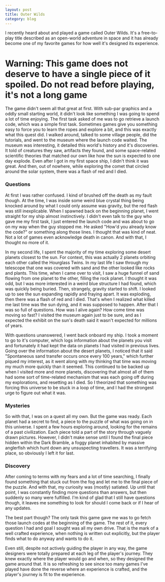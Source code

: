 ```yaml
---
layout: post
title: Outer Wilds
category: blog
---
```


I recently heard about and played a game called Outer Wilds. It's a free-to-play title described as an open-world adventure in space and it has already become one of my favorite games for how well it's designed its experience.

# Warning: This game does not deserve to have a single piece of it spoiled. Do not read before playing, it's not a long game

The game didn't seem all that great at first. With sub-par graphics and a oddly small starting world, it didn't look like something I was going to spend a lot of time enjoying. The first  task asked of me was to go retrieve a launch code, which was a simple first task. Sometimes games give you something easy to force you to learn the ropes and explore a bit, and this was exactly what this quest did. I walked around, talked to some village people, did the tutorials, and went to the museum where the launch code waited. The museum was interesting, it detailed this world's history and it's discoveries. It told of creatures they saw, artifacts they found, and some space-related scientific theories that matched our own like how the sun is expected to one day explode. Even after I got in my first space ship, I didn't think it was great. And then, out of nowhere, while exploring the comet that circled around the solar system, there was a flash of red and I died.

### Questions
At first I was rather confused. I kind of brushed off the death as my fault though. At the time, I was inside some weird blue crystal thing being knocked around by what I could only assume was gravity, but the red flash was still inexplicable. When I spawned back on the beginning planet, I went straight for my ship almost instinctively. I didn't even talk to the guy who gave me my first task, I just entered the launch code and was about to go on my way when the guy stopped me. He asked "How'd you already know the code?" or something along those lines. I thought that was kind of neat. Not a lot of games even acknowledge death in canon. And with that, I thought no more of it.

In my second life, I spent the majority of my time exploring some desert planets closest to the sun. For context, this was actually 2 planets orbiting each other called the Hourglass Twins. In my last life I saw through my telescope that one was covered with sand and the other looked like rocks and plants. This time, when I came over to visit, I saw a huge funnel of sand flowing from one planet to the other, filling the rock planet. I thought it was odd, but I was more interested in a weird blue structure I had found, which was quickly being buried. Then, strangely, gravity started to shift. I looked up to see the sun expanding rapidly and fraying apart. It was exploding, then there was a flash of red and I died. That's when I realized what killed me last time was the sun dying, and it was supposed to happen. After that I was so full of questions. How was I alive again? How come time was moving so fast? I visited the museum again just to be sure, and as I expected the exhibit on the sun's death said it wasn't expected for millions of years.

With questions unanswered, I went back onboard my ship. I took a moment to go to it's computer, which logs information about the planets you visit and fortunately it had kept the data on planets I had visited in previous lives. Going over the information about the desert planets, I noticed that it said "Spontaneous sand transfer occurs once every 100 years," which further piqued my interest, as it went along with my thinking that time was moving my much more quickly than it seemed. This continued to be backed up when I visited more and more planets, discovering that almost all of them had some sort of time-related mechanism that was each going off during my explorations, and resetting as I died. So I theorized that something was forcing this universe to be stuck in a loop of time, and I had the strongest urge to figure out what it was. 

### Mysteries

So with that, I was on a quest all my own. But the game was ready. Each planet had a secret to find, a piece to the puzzle of what was going on in this universe. I spent a few hours exploring around, looking for the remains of a past civilization. Each piece told a part of the story through vaguely drawn pictures. However, I didn't make sense until I found the final piece hidden within the Dark Bramble, a foggy planet inhabited by massive anglerfish which hunt down any unsuspecting travellers. It was a terrifying place, so obviously I left it for last.

### Discovery
After coming to terms with my fears and a lot of time searching, I finally found something that stuck out from the fog and let me to the final piece of the puzzle. And with that, my curiosity was (mostly) satiated. Up until that point, I was constantly finding more questions than answers, but then suddenly so many were fulfilled. I'm kind of glad that I still have questions though, it leaves me something to look for should I come back or if I hear of any updates.

The best part though? The only task this game gave me was to go fetch those launch codes at the beginning of the game. The rest of it, every question I had and goal I sought was all my own drive. That is the mark of a well crafted experience, when nothing is written out explicitly, but the player finds what to do anyway and wants to do it. 

Even still, despite not actively guiding the player in any way, the game designers were totally prepared at each leg of the player's journey. They knew exactly where the player would go and when, so they designed the game around that. It is so refreshing to see since too many games I've played have done the reverse where an experience is crafted, and the player's journey is fit to the experience. 
